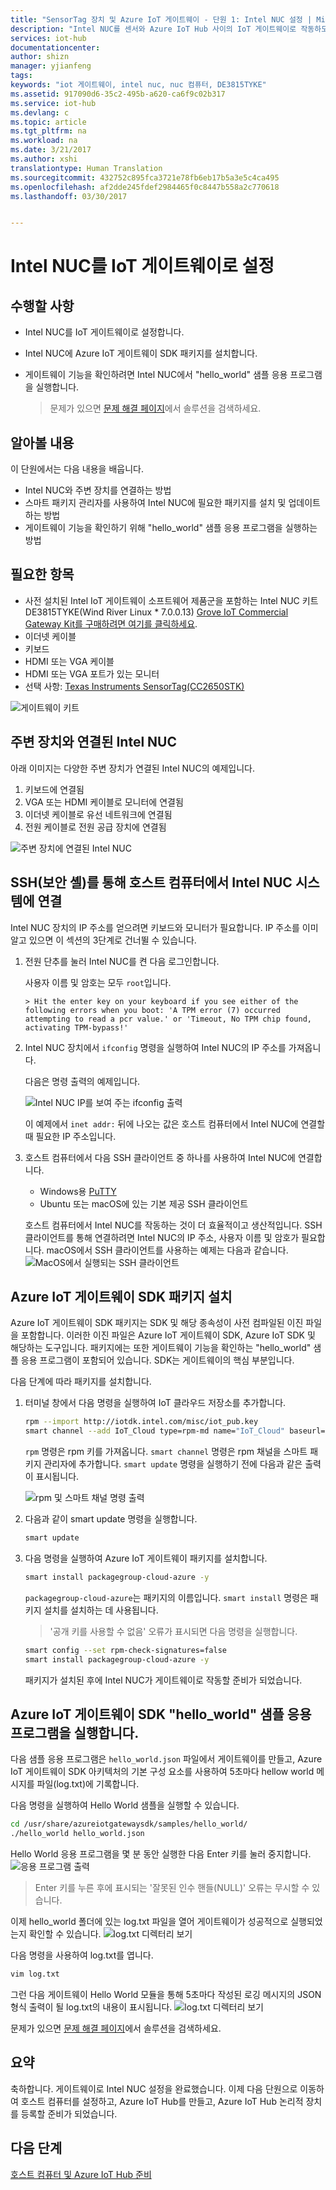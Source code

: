 ```yaml
---
title: "SensorTag 장치 및 Azure IoT 게이트웨이 - 단원 1: Intel NUC 설정 | Microsoft Docs"
description: "Intel NUC를 센서와 Azure IoT Hub 사이의 IoT 게이트웨이로 작동하도록 설정하여 센서 정보를 수집하고 IoT Hub에 보냅니다."
services: iot-hub
documentationcenter: 
author: shizn
manager: yjianfeng
tags: 
keywords: "iot 게이트웨이, intel nuc, nuc 컴퓨터, DE3815TYKE"
ms.assetid: 917090d6-35c2-495b-a620-ca6f9c02b317
ms.service: iot-hub
ms.devlang: c
ms.topic: article
ms.tgt_pltfrm: na
ms.workload: na
ms.date: 3/21/2017
ms.author: xshi
translationtype: Human Translation
ms.sourcegitcommit: 432752c895fca3721e78fb6eb17b5a3e5c4ca495
ms.openlocfilehash: af2dde245fdef2984465f0c8447b558a2c770618
ms.lasthandoff: 03/30/2017


---
```

# <a name="set-up-intel-nuc-as-an-iot-gateway"></a>Intel NUC를 IoT 게이트웨이로 설정

## <a name="what-you-will-do"></a>수행할 사항

- Intel NUC를 IoT 게이트웨이로 설정합니다.
- Intel NUC에 Azure IoT 게이트웨이 SDK 패키지를 설치합니다.
- 게이트웨이 기능을 확인하려면 Intel NUC에서 "hello_world" 샘플 응용 프로그램을 실행합니다.
    
  > 문제가 있으면 [문제 해결 페이지](iot-hub-gateway-kit-c-troubleshooting.md)에서 솔루션을 검색하세요.

## <a name="what-you-will-learn"></a>알아볼 내용

이 단원에서는 다음 내용을 배웁니다.

- Intel NUC와 주변 장치를 연결하는 방법
- 스마트 패키지 관리자를 사용하여 Intel NUC에 필요한 패키지를 설치 및 업데이트하는 방법
- 게이트웨이 기능을 확인하기 위해 "hello_world" 샘플 응용 프로그램을 실행하는 방법

## <a name="what-you-need"></a>필요한 항목

- 사전 설치된 Intel IoT 게이트웨이 소프트웨어 제품군을 포함하는 Intel NUC 키트 DE3815TYKE(Wind River Linux * 7.0.0.13) [Grove IoT Commercial Gateway Kit를 구매하려면 여기를 클릭하세요](https://www.seeedstudio.com/Grove-IoT-Commercial-Gateway-Kit-p-2724.html).
- 이더넷 케이블
- 키보드
- HDMI 또는 VGA 케이블
- HDMI 또는 VGA 포트가 있는 모니터
- 선택 사항: [Texas Instruments SensorTag(CC2650STK)](http://www.ti.com/tool/cc2650stk)

![게이트웨이 키트](media/iot-hub-gateway-kit-lessons/lesson1/kit.png)

## <a name="connect-intel-nuc-with-the-peripherals"></a>주변 장치와 연결된 Intel NUC

아래 이미지는 다양한 주변 장치가 연결된 Intel NUC의 예제입니다.

1. 키보드에 연결됨
2. VGA 또는 HDMI 케이블로 모니터에 연결됨
3. 이더넷 케이블로 유선 네트워크에 연결됨
4. 전원 케이블로 전원 공급 장치에 연결됨

![주변 장치에 연결된 Intel NUC](media/iot-hub-gateway-kit-lessons/lesson1/nuc.png)

## <a name="connect-to-the-intel-nuc-system-from-host-computer-via-secure-shell-ssh"></a>SSH(보안 셸)를 통해 호스트 컴퓨터에서 Intel NUC 시스템에 연결

Intel NUC 장치의 IP 주소를 얻으려면 키보드와 모니터가 필요합니다. IP 주소를 이미 알고 있으면 이 섹션의 3단계로 건너뛸 수 있습니다.

1. 전원 단추를 눌러 Intel NUC를 켠 다음 로그인합니다.

   사용자 이름 및 암호는 모두 `root`입니다.

       > Hit the enter key on your keyboard if you see either of the following errors when you boot: 'A TPM error (7) occurred attempting to read a pcr value.' or 'Timeout, No TPM chip found, activating TPM-bypass!'

2. Intel NUC 장치에서 `ifconfig` 명령을 실행하여 Intel NUC의 IP 주소를 가져옵니다.

   다음은 명령 출력의 예제입니다.

   ![Intel NUC IP를 보여 주는 ifconfig 출력](media/iot-hub-gateway-kit-lessons/lesson1/ifconfig.png)

   이 예제에서 `inet addr:` 뒤에 나오는 값은 호스트 컴퓨터에서 Intel NUC에 연결할 때 필요한 IP 주소입니다.

3. 호스트 컴퓨터에서 다음 SSH 클라이언트 중 하나를 사용하여 Intel NUC에 연결합니다.

    - Windows용 [PuTTY](http://www.putty.org/)
    - Ubuntu 또는 macOS에 있는 기본 제공 SSH 클라이언트

   호스트 컴퓨터에서 Intel NUC를 작동하는 것이 더 효율적이고 생산적입니다. SSH 클라이언트를 통해 연결하려면 Intel NUC의 IP 주소, 사용자 이름 및 암호가 필요합니다. macOS에서 SSH 클라이언트를 사용하는 예제는 다음과 같습니다.
   ![MacOS에서 실행되는 SSH 클라이언트](media/iot-hub-gateway-kit-lessons/lesson1/ssh.png)

## <a name="install-the-azure-iot-gateway-sdk-package"></a>Azure IoT 게이트웨이 SDK 패키지 설치

Azure IoT 게이트웨이 SDK 패키지는 SDK 및 해당 종속성이 사전 컴파일된 이진 파일을 포함합니다. 이러한 이진 파일은 Azure IoT 게이트웨이 SDK, Azure IoT SDK 및 해당하는 도구입니다. 패키지에는 또한 게이트웨이 기능을 확인하는 "hello_world" 샘플 응용 프로그램이 포함되어 있습니다. SDK는 게이트웨이의 핵심 부분입니다. 

다음 단계에 따라 패키지를 설치합니다.

1. 터미널 창에서 다음 명령을 실행하여 IoT 클라우드 저장소를 추가합니다.

   ```bash
   rpm --import http://iotdk.intel.com/misc/iot_pub.key
   smart channel --add IoT_Cloud type=rpm-md name="IoT_Cloud" baseurl=http://iotdk.intel.com/repos/iot-cloud/wrlinux7/rcpl13/ -y
   ```

   `rpm` 명령은 rpm 키를 가져옵니다. `smart channel` 명령은 rpm 채널을 스마트 패키지 관리자에 추가합니다. `smart update` 명령을 실행하기 전에 다음과 같은 출력이 표시됩니다.

   ![rpm 및 스마트 채널 명령 출력](media/iot-hub-gateway-kit-lessons/lesson1/rpm_smart_channel.png)

2. 다음과 같이 smart update 명령을 실행합니다.

   ```bash
   smart update
   ```

3. 다음 명령을 실행하여 Azure IoT 게이트웨이 패키지를 설치합니다.

   ```bash
   smart install packagegroup-cloud-azure -y
   ```

   `packagegroup-cloud-azure`는 패키지의 이름입니다. `smart install` 명령은 패키지 설치를 설치하는 데 사용됩니다.


    > '공개 키를 사용할 수 없음' 오류가 표시되면 다음 명령을 실행합니다.

    ```bash
    smart config --set rpm-check-signatures=false
    smart install packagegroup-cloud-azure -y
    ```
   
   패키지가 설치된 후에 Intel NUC가 게이트웨이로 작동할 준비가 되었습니다.

## <a name="run-the-azure-iot-gateway-sdk-helloworld-sample-application"></a>Azure IoT 게이트웨이 SDK "hello_world" 샘플 응용 프로그램을 실행합니다.

다음 샘플 응용 프로그램은 `hello_world.json` 파일에서 게이트웨이를 만들고, Azure IoT 게이트웨이 SDK 아키텍처의 기본 구성 요소를 사용하여 5초마다 hellow world 메시지를 파일(log.txt)에 기록합니다.

다음 명령을 실행하여 Hello World 샘플을 실행할 수 있습니다.

```bash
cd /usr/share/azureiotgatewaysdk/samples/hello_world/
./hello_world hello_world.json
```

Hello World 응용 프로그램을 몇 분 동안 실행한 다음 Enter 키를 눌러 중지합니다.
![응용 프로그램 출력](media/iot-hub-gateway-kit-lessons/lesson1/hello_world.png)

> Enter 키를 누른 후에 표시되는 '잘못된 인수 핸들(NULL)' 오류는 무시할 수 있습니다.

이제 hello_world 폴더에 있는 log.txt 파일을 열어 게이트웨이가 성공적으로 실행되었는지 확인할 수 있습니다. ![log.txt 디렉터리 보기](media/iot-hub-gateway-kit-lessons/lesson1/logtxtdir.png)

다음 명령을 사용하여 log.txt를 엽니다.

```bash
vim log.txt
```

그런 다음 게이트웨이 Hello World 모듈을 통해 5초마다 작성된 로깅 메시지의 JSON 형식 출력이 될 log.txt의 내용이 표시됩니다.
![log.txt 디렉터리 보기](media/iot-hub-gateway-kit-lessons/lesson1/logtxtview.png)

문제가 있으면 [문제 해결 페이지](iot-hub-gateway-kit-c-troubleshooting.md)에서 솔루션을 검색하세요.

## <a name="summary"></a>요약

축하합니다. 게이트웨이로 Intel NUC 설정을 완료했습니다. 이제 다음 단원으로 이동하여 호스트 컴퓨터를 설정하고, Azure IoT Hub를 만들고, Azure IoT Hub 논리적 장치를 등록할 준비가 되었습니다.

## <a name="next-steps"></a>다음 단계
[호스트 컴퓨터 및 Azure IoT Hub 준비](iot-hub-gateway-kit-c-lesson2-get-the-tools-win32.md)

